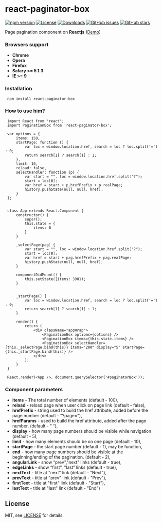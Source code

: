 # react-paginator-box #
[![npm version][npm-image]][npm-url]
[![License][license-image]][license-url]
[![Downloads][downloads-image]][downloads-url]
[![GitHub issues][git-issues]][git-issues-url]
[![GitHub stars][git-stars-image]][git-stars-url]

Page pagination component on **Reactjs** ([Demo](http://abaddongit.github.io/react-paginator-box/))
 
### Browsers support ###
 
 - **Chrome**
 - **Opera**
 - **Firefox**
 - **Safary >= 5.1.3**
 - **IE >= 9**
 
### Installation ###
     npm install react-paginator-box
 
### How to use him? ###
     import React from 'react';
     import PaginationBox from 'react-paginator-box';

     var options = {
         items: 150,
         startPage: function () {
             var loc = window.location.href, search = loc ? loc.split('=') : 0;
             return search[1] ? search[1] : 1;
         },
         limit: 10,
         reload: false,
         selectHandler: function (p) {
             var start = "", loc = window.location.href.split("?");
             start = loc[0];
             var href = start + p.hrefPrefix + p.realPage;
             history.pushState(null, null, href);
         }
     };


     class App extends React.Component {
         constructor() {
             super();
             this.state = {
                 items: 0
             }
         }

         _selectPage(pag) {
             var start = "", loc = window.location.href.split("?");
             start = loc[0];
             var href = start + pag.hrefPrefix + pag.realPage;
             history.pushState(null, null, href);
         }

         componentDidMount() {
             this.setState({items: 300});
         }


         _startPage() {
             var loc = window.location.href, search = loc ? loc.split('=') : 0;
             return search[1] ? search[1] : 1;
         }

         render() {
             return (
                 <div className="appWrap">
                     <PaginationBox options={options} />
                     <PaginationBox items={this.state.items} />
                     <PaginationBox selectHandler={this._selectPage.bind(this)} items="200" display="5" startPage={this._startPage.bind(this)} />
                 </div>
             );
         }
     }

     React.render(<App />, document.querySelector('#paginatorBox'));

### Component parameters ###
 
  - **items** - The total number of elements (default - 100),
  - **reload** -  reload page when user click on page link  (default - false),
  - **hrefPrefix** - string used to build the href attribute, added before the page number (default - "?page="),
  - **hrefParams** - used to build the href attribute, added after the page number. (default - " "),
  - **display** - how many page numbers should be visible while navigation (default - 5),
  - **limit** - how many elements should be on one page (default - 10),
  - **startPage** - the start page number (default - 1), may be function,
  - **end** -  how many page numbers should be visible at the beginning/ending of the pagination.  (default - 2),
  - **angularLink** - show "prev","next" links (default - true),
  - **edgeLinks** - show "first", "last" links (default - true),
  - **nextText** - title at "next" link (default - "Next"),
  - **prevText** - title at "prev" link (default - "Prev"),
  - **firstText** - title at "first" link (default - "Start"),
  - **lastText** - title at "last" link (default - "End")


## License

MIT, see [LICENSE][license-url] for details.

[npm-image]: https://img.shields.io/npm/v/react-paginator-box.svg?style=flat-square
[npm-url]: https://www.npmjs.com/package/react-paginator-box
[downloads-image]: http://img.shields.io/npm/dm/react-paginator-box.svg?style=flat-square
[downloads-url]: https://npmjs.org/package/react-paginator-box
[license-image]: http://img.shields.io/npm/l/react-paginator-box.svg?style=flat-square
[license-url]: LICENSE
[git-issues]: https://img.shields.io/github/issues/abaddonGIT/react-paginator-box.svg
[git-issues-url]: https://github.com/abaddonGIT/react-paginator-box/issues
[git-stars-image]: https://img.shields.io/github/stars/abaddonGIT/react-paginator-box.svg
[git-stars-url]: https://github.com/abaddonGIT/react-paginator-box/stargazers